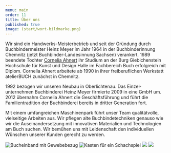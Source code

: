 ```yaml
---
menu: main
order: 11
title: Über uns
published: true
image: (start/wort-bildmarke.png)
---
```


Wir sind ein Handwerks-Meisterbetrieb und seit der Gründung durch Buchbinder­meister Heinz Meyer im Jahr 1964 in der Buchbinder­innung Chemnitz (jetzt Buchbinder-Landesinnung Sachsen) verankert. 1989 beendete Tochter [Cornelia Ahnert](start/Vita%20C.B.Ahnert_2018.pdf) ihr Studium an der Burg Giebichen­stein Hochschule für Kunst und Design Halle im Fach­bereich Buch erfolgreich mit Diplom. Cornelia Ahnert arbeitete ab 1990 in ihrer frei­beruflichen Werkstatt atelierBUCH zunächst in Chemnitz.

1992 bezogen wir unseren Neubau in Ober­lichtenau. Das Einzel­unternehmen Buchbinderei Heinz Meyer firmierte 2009 in eine GmbH um. 2012 übernahm Cornelia Ahnert die Geschäfts­führung und führt die Familientradition der Buchbinderei bereits in dritter Generation fort.

Mit einem umfangreichen Maschinen­park führt unser Team qualitätvolle, vielseitige Arbeiten aus. Wir pflegen alte Buchbinde­techniken genauso wie wir die Auseinander­setzung mit innovativen Materialien und Technologien am Buch suchen. Wir bemühen uns mit Leidenschaft den individuellen Wünschen unserer Kunden gerecht zu werden.

![Bucheinband mit Gewebebezug](start/3.jpg)
![Kasten für ein Schachspiel](start/4.jpg)
![](start/5.jpg)
![](start/6.jpg)

